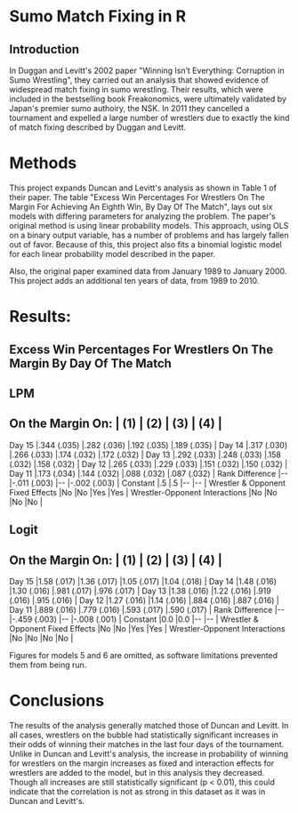 # Sumo Match Fixing in R #

## Introduction ##
In Duggan and Levitt's 2002 paper "Winning Isn’t Everything: Corruption in Sumo Wrestling", 
they carried out an analysis that showed evidence of widespread match fixing in sumo wrestling. 
Their results, which were included in the bestselling book Freakonomics, were ultimately 
validated by Japan's premier sumo authoiry, the NSK. In 2011 they cancelled a tournament and 
expelled a large number of wrestlers due to exactly the kind of match fixing described 
by Duggan and Levitt.

# Methods #
This project expands Duncan and Levitt's analysis as shown in Table 1 of their paper. 
The table "Excess Win Percentages For Wrestlers On The Margin For Achieving An Eighth 
Win, By Day Of The Match", lays out six models with differing parameters for analyzing 
the problem. The paper's original method is using linear probability models. This 
approach, using OLS on a binary output variable, has a number of problems and has 
largely fallen out of favor. Because of this, this project also fits a binomial logistic 
model for each linear probability model described in the paper.

Also, the original paper examined data from January 1989 to January 2000. 
This project adds an additional ten years of data, from 1989 to 2010.

# Results: #
## Excess Win Percentages For Wrestlers On The Margin By Day Of The Match ##
## LPM ##
On the Margin On:   				| (1)			| (2)           | (3)			| (4)           |
-----------------------------------------------------------------------------------------------------
Day 15              				|.344 (.035)	|.282 (.036)    |.192 (.035)	|.189 (.035)    |
Day 14              				|.317 (.030)	|.266 (.033)    |.174 (.032)	|.172 (.032)    |
Day 13              				|.292 (.033)	|.248 (.033)    |.158 (.032)	|.158 (.032)    |
Day 12              				|.265 (.033)	|.229 (.033)    |.151 (.032)	|.150 (.032)    |
Day 11              				|.173 (.034)	|.144 (.032)    |.088 (.032)	|.087 (.032)    |
Rank Difference     				|--				|-.011 (.003)   |--				|-.002 (.003)   |
Constant            				|.5			    |.5             |--			    |--             |
Wrestler & Opponent Fixed Effects   |No				|No             |Yes			|Yes            |
Wrestler-Opponent Interactions      |No				|No             |No				|No             |

## Logit ##
On the Margin On:   				| (1)			| (2)           | (3)			| (4)           |
-----------------------------------------------------------------------------------------------------
Day 15              				|1.58 (.017)	|1.36 (.017)	|1.05 (.017)	|1.04 (.018)	|
Day 14              				|1.48 (.016)	|1.30 (.016)	|.981 (.017)	|.976 (.017)	|
Day 13              				|1.38 (.016)	|1.22 (.016)	|.919 (.016)	|.915 (.016)	|
Day 12              				|1.27 (.016)	|1.14 (.016)	|.884 (.016)	|.887 (.016)	|
Day 11              				|.889 (.016)	|.779 (.016)	|.593 (.017)	|.590 (.017)	|
Rank Difference     				|--				|-.459 (.003)   |--				|-.008 (.001)   |
Constant            				|0.0		    |0.0            |--			    |--             |
Wrestler & Opponent Fixed Effects   |No				|No             |Yes			|Yes            |
Wrestler-Opponent Interactions      |No				|No             |No				|No             |

Figures for models 5 and 6 are omitted, as software limitations prevented them from being run. 

# Conclusions #
The results of the analysis generally matched those of Duncan and Levitt. In all cases, wrestlers 
on the bubble had statistically significant increases in their odds of winning their matches 
in the last four days of the tournament. Unlike in Duncan and Levitt's analysis, the increase in 
probability of winning for wrestlers on the margin increases as fixed and interaction effects for 
wrestlers are added to the model, but in this analysis they decreased. Though all increases are still 
statistically significant (p < 0.01), this could indicate that the correlation is not as strong in this 
dataset as it was in Duncan and Levitt's.
